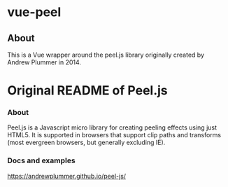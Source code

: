 # vue-peel

## About

This is a Vue wrapper around the peel.js library originally created by Andrew Plummer in 2014.

# Original README of Peel.js
### About

Peel.js is a Javascript micro library for creating peeling effects using just HTML5.
It is supported in browsers that support clip paths and transforms (most evergreen
browsers, but generally excluding IE).

### Docs and examples

https://andrewplummer.github.io/peel-js/
